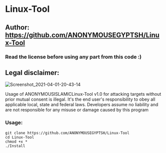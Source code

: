 # Linux-Tool
## Author: https://github.com/ANONYMOUSEGYPTSH/Linux-Tool
### Read the license before using any part from this code :) 
## Legal disclaimer:
![Screenshot_2021-04-01-20-43-14](https://user-images.githubusercontent.com/63633501/113339803-4d9ddc00-932b-11eb-98ff-970a542887c6.png)

Usage of ANONYMOUSISLAMICLinux-Tool v1.0 for attacking targets without prior mutual consent is illegal. It's the end user's responsibility to obey all applicable local, state and federal laws. Developers assume no liability and are not responsible for any misuse or damage caused by this program 

### Usage:
```
git clone https://github.com/ANONYMOUSEGYPTSH/Linux-Tool
cd Linux-Tool
chmod +x *
./Install
```
